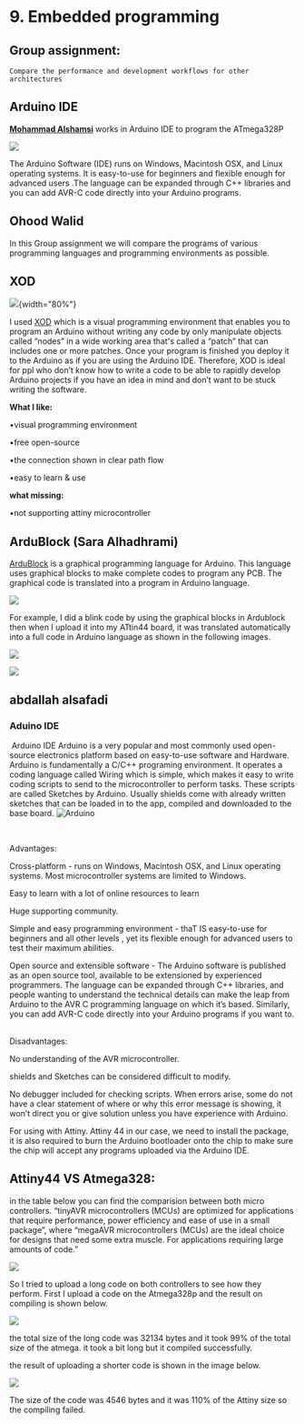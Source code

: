 # 9. Embedded programming


## Group assignment:
    Compare the performance and development workflows for other architectures



## Arduino IDE
 [**Mohammad Alshamsi**](http://fabacademy.org/2021/labs/uae/students/mohammad-alshamsi/) works in Arduino IDE to program the ATmega328P

 ![](https://fabacademy.org/2021/labs/uae/students/mohammad-alshamsi/images/EmbeddedProgramming/ArduinoIDE.png)

 The Arduino Software (IDE) runs on Windows, Macintosh OSX, and Linux operating systems. It is easy-to-use for beginners and flexible enough for advanced users .The language can be expanded through C++ libraries and  you can add AVR-C code directly into your Arduino programs.

## **Ohood Walid**

In this Group assignment we will compare the programs of various programming languages and programming environments as possible.

## XOD

![](../images/week09/O.JPG){width="80%"}

I used [XOD](https://xod.io/) which is a visual programming environment that enables you to program an Arduino without writing any code by only manipulate objects called “nodes” in a wide working area that's called a “patch” that can includes one or more patches. Once your program is finished you deploy it to the Arduino as if you are using the Arduino IDE. Therefore, XOD is ideal for ppl who don’t know how to write a code to be able to rapidly develop Arduino projects if you have an idea in mind and don’t want to be stuck writing the software.

**What I like:**

•visual programming environment

•free open-source

•the connection shown in clear path flow

•easy to learn & use


**what missing:**

•not supporting attiny microcontroller

## **ArduBlock (Sara Alhadhrami)**

 [ArduBlock](http://blog.ardublock.com/engetting-started-ardublockzhardublock/) is a graphical programming language for Arduino. This language uses graphical blocks to make complete codes to program any PCB. The graphical code is translated into a program in Arduino language.

![](../images/week09/ardublock.jpg)

For example, I did a blink code by using the graphical blocks in Ardublock then when I upload it into my ATtin44 board, it was translated automatically into a full code in Arduino language as shown in the following images.

![](../images/week09/blink_ardublock.jpg)

![](../images/week09/ardublock_upload1.jpg)


## **abdallah alsafadi**

### Aduino IDE

​ Arduino IDE Arduino is a very popular and most commonly used open-source electronics platform based on easy-to-use  software and Hardware. Arduino is fundamentally a C/C++ programing environment. It operates a coding language called Wiring which is simple, which makes it easy to write coding scripts to send to the microcontroller to perform  tasks. These scripts are called Sketches by Arduino. Usually shields come with already written sketches  that can be loaded in to the app, compiled and downloaded to the base board. ![Arduino](https://www.arduino.cc/en/guide/windows)



​

Advantages: ​

Cross-platform - runs on Windows, Macintosh OSX, and Linux operating systems. Most microcontroller systems are limited to Windows. ​

Easy to learn with a lot of online resources to learn ​

Huge supporting community. ​

Simple and easy programming environment - thaT IS easy-to-use for beginners and all other levels , yet its flexible enough for advanced users to test their maximum abilities. ​

Open source and extensible software - The Arduino software is published as an open source tool, available to be extensioned by experienced programmers. The language can be expanded through C++ libraries, and people wanting to understand the technical details can make the leap from Arduino to the AVR C programming language on which it’s based. Similarly, you can add AVR-C code directly into your Arduino programs if you want to. ​

Disadvantages: ​

No understanding of the AVR microcontroller. ​

shields and Sketches  can be considered difficult to modify. ​

No debugger included for checking scripts. When errors arise, some do not have a clear statement of where or why this error message is showing, it won’t direct you or give solution unless you have experience with Arduino. ​

For using with Attiny. Attiny 44 in our case, we need to install the package, it is also required to burn the Arduino bootloader onto the chip to make sure the chip will accept any programs uploaded via the Arduino IDE.

## Attiny44 VS Atmega328:

in the table below you can find the comparision between both micro controllers. “tinyAVR microcontrollers (MCUs) are optimized for applications that require performance, power efficiency and ease of use in a small package”, where “megaAVR microcontrollers (MCUs) are the ideal choice for designs that need some extra muscle. For applications requiring large amounts of code.”

![](../images/week09/3.jpg)

So I tried to upload a long code on both controllers to see how they perform.
First I upload a code on the Atmega328p and the result on compiling is shown below.

![](../images/week09/4.png)

the total size of the long code was 32134 bytes and it took 99% of the total size of the atmega. it took a bit long but it compiled successfully.

the result of uploading a shorter code is shown in the image below.

![](../images/week09/5.png)

The size of the code was 4546 bytes and it was 110% of the Attiny size so the compiling failed.
